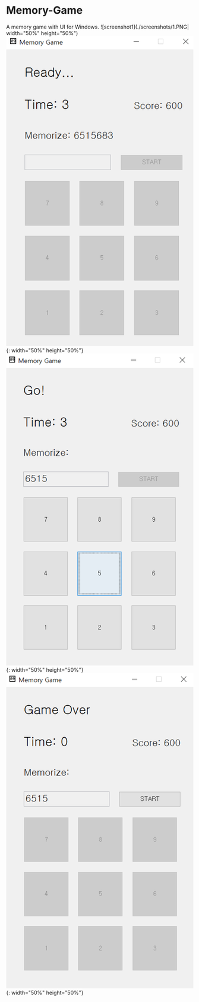 # Memory-Game
A memory game with UI for Windows.
![screenshot1](./screenshots/1.PNG| width="50%" height="50%")
![screenshot2](./screenshots/2.PNG){: width="50%" height="50%"}
![screenshot3](./screenshots/3.PNG){: width="50%" height="50%"}
![screenshot4](./screenshots/4.PNG){: width="50%" height="50%"}
